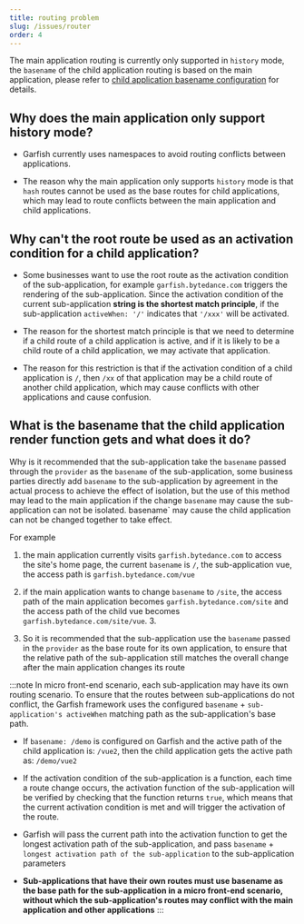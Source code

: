 ```yaml
---
title: routing problem
slug: /issues/router
order: 4
---
```


The main application routing is currently only supported in `history` mode, the `basename` of the child application routing is based on the main application, please refer to [child application basename configuration](/api/#basename) for details.

## Why does the main application only support history mode?

- Garfish currently uses namespaces to avoid routing conflicts between applications.

- The reason why the main application only supports `history` mode is that `hash` routes cannot be used as the base routes for child applications, which may lead to route conflicts between the main application and child applications.

## Why can't the root route be used as an activation condition for a child application?

- Some businesses want to use the root route as the activation condition of the sub-application, for example `garfish.bytedance.com` triggers the rendering of the sub-application. Since the activation condition of the current sub-application **string is the shortest match principle**, if the sub-application `activeWhen: '/'` indicates that `'/xxx'` will be activated.

- The reason for the shortest match principle is that we need to determine if a child route of a child application is active, and if it is likely to be a child route of a child application, we may activate that application.

- The reason for this restriction is that if the activation condition of a child application is `/`, then `/xx` of that application may be a child route of another child application, which may cause conflicts with other applications and cause confusion.

## What is the basename that the child application render function gets and what does it do?

Why is it recommended that the sub-application take the `basename` passed through the `provider` as the `basename` of the sub-application, some business parties directly add `basename` to the sub-application by agreement in the actual process to achieve the effect of isolation, but the use of this method may lead to the main application if the change `basename` may cause the sub-application can not be isolated. basename` may cause the child application can not be changed together to take effect.

For example

1. the main application currently visits `garfish.bytedance.com` to access the site's home page, the current `basename` is `/`, the sub-application vue, the access path is `garfish.bytedance.com/vue`

2. if the main application wants to change `basename` to `/site`, the access path of the main application becomes `garfish.bytedance.com/site` and the access path of the child vue becomes `garfish.bytedance.com/site/vue`. 3.

3. So it is recommended that the sub-application use the `basename` passed in the `provider` as the base route for its own application, to ensure that the relative path of the sub-application still matches the overall change after the main application changes its route

:::note
In micro front-end scenario, each sub-application may have its own routing scenario. To ensure that the routes between sub-applications do not conflict, the Garfish framework uses the configured `basename` + `sub-application's activeWhen` matching path as the sub-application's base path.

- If `basename: /demo` is configured on Garfish and the active path of the child application is: `/vue2`, then the child application gets the active path as: `/demo/vue2`

- If the activation condition of the sub-application is a function, each time a route change occurs, the activation function of the sub-application will be verified by checking that the function returns `true`, which means that the current activation condition is met and will trigger the activation of the route.

- Garfish will pass the current path into the activation function to get the longest activation path of the sub-application, and pass `basename` + `longest activation path of the sub-application` to the sub-application parameters

- **Sub-applications that have their own routes must use basename as the base path for the sub-application in a micro front-end scenario, without which the sub-application's routes may conflict with the main application and other applications**
  :::
